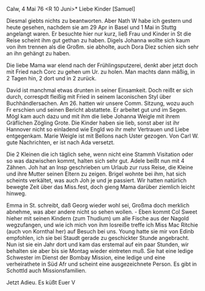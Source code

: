  Calw, 4 Mai 76
 <R 10 Juni>*
Liebe Kinder [Samuel]

Diesmal giebts nichts zu beantworten. Aber Nath W habe ich gestern und heute gesehen, nachdem sie am 29 Apr in Basel und 1 Mai in Stuttg angelangt waren. Er besuchte hier nur kurz, ließ Frau und Kinder in St die Reise scheint ihm gut gethan zu haben. Digels Johanna wollte sich kaum von ihm trennen als die Großm. sie abholte, auch Dora Diez schien sich sehr an ihn gehängt zu haben.

Die liebe Mama war elend nach der Frühlingsputzerei, denkt aber jetzt doch mit Fried nach Corc zu gehen um Ur. zu holen. Man machts dann mäßig, in 2 Tagen hin, 2 dort und in 2 zurück.

David ist manchmal etwas drunten in seiner Einsamkeit. Doch reißt er sich durch, correspdt fleißig mit Fried in seinem laconischen Styl über Buchhändlersachen. Am 26. hatten wir unsere Comm. Sitzung, wozu auch Fr erschien und seinen Bericht abstattete. Er arbeitet gut und im Segen. 
Mögl kam auch dazu und mit ihm die liebe Johanna Weigle mit ihrem Gräflichen Zögling Grote. Die Kinder haben sie lieb, sonst aber ist ihr Hannover nicht so einladend wie Engld wo ihr mehr Vertrauen und Liebe entgegenkam. 
Marie Weigle ist mit Bellons nach Uster gezogen. Von Carl W. gute Nachrichten, er ist nach Ada versetzt.

Die 2 Kleinen die ich täglich sehe, wenn nicht eine Stammh Visitation oder so was dazwischen kommt, halten sich sehr gut. Adele beißt nun mit 4 Zähnen. Joh hat an Insp geschrieben um Urlaub zur russ Reise, die Kleine und ihre Mutter seinen Eltern zu zeigen. Brigel wohnte bei ihm, hat sich scheints verkältet, was auch Joh je und je passiert. Wir hatten natürlich bewegte Zeit über das Miss.fest, doch gieng Mama darüber ziemlich leicht hinweg.

Emma in St. schreibt, daß Georg wieder wohl sei, Großma doch merklich abnehme, was aber andere nicht so sehen wollen. - Eben kommt Col Sweet hieher mit seinen Kindern (zum Thudium) um alle Fische aus der Nagold wegzufangen, und wie ich mich von ihm losreiße treffe ich Miss Mac Ritchie (auch von Kornthal her) auf Besuch bei uns. Young hatte sie mir von Edinb empfohlen, ich sie bei Staudt gerade zu geschickter Stunde angebracht. Nun ist sie ein Jahr dort und kam das erstemal auf ein paar Stunden, wir behalten sie aber bis sie Montag wieder eintreten muß. Sie hat eine ledige Schwester im Dienst der Bombay Mission, eine ledige und eine verheirathete in Süd Afr und scheint eine ausgezeichnete Person. Es gibt in Schottld auch Missionsfamilien.

 Jetzt Adieu. Es küßt Euer V
